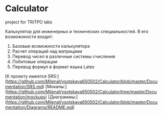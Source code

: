 # Calculator
project for TRiTPO labs

Калькулятор для инженерных и технических специальностей. В его возможнности входит:
1. Базовые возможности калькулятора
2. Расчет операций над матрицами
3. Перевод чисел в различные системы счисления 
4. Побитовые операции 
5. Перевод формул в формат языка Latex

[К проекту имеется SRS:] (https://github.com/MilenaVysotskaya650502/Calculator/blob/master/Documentation/SRS.md)
[Мокапы:] (https://github.com/MilenaVysotskaya650502/Calculator/tree/master/Documentation/mockups)
[Диаграммы:] (https://github.com/MilenaVysotskaya650502/Calculator/blob/master/Documentation/Diagrams/README.md)
